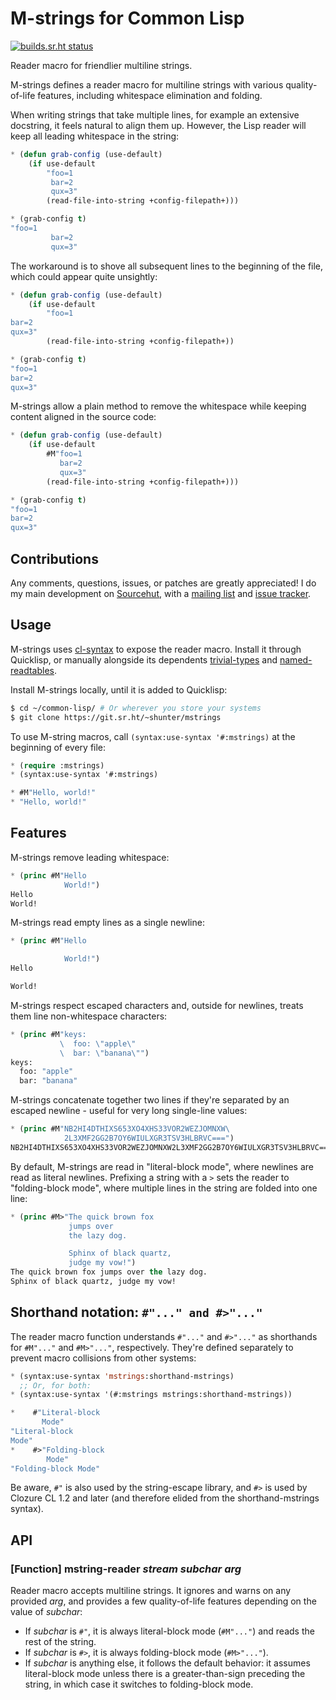 # M-strings for Common Lisp
[![builds.sr.ht status](https://builds.sr.ht/~shunter/mstrings/commits/master/test.yml.svg)](https://builds.sr.ht/~shunter/mstrings/commits/master/test.yml)

Reader macro for friendlier multiline strings.

M-strings defines a reader macro for multiline strings with various
quality-of-life features, including whitespace elimination and folding.

When writing strings that take multiple lines, for example an extensive
docstring, it feels natural to align them up. However, the Lisp reader will
keep all leading whitespace in the string:

```lisp
* (defun grab-config (use-default)
    (if use-default
        "foo=1
         bar=2
         qux=3"
        (read-file-into-string +config-filepath+)))

* (grab-config t)
"foo=1
         bar=2
         qux=3"
```

The workaround is to shove all subsequent lines to the beginning of the file,
which could appear quite unsightly:

```lisp
* (defun grab-config (use-default)
    (if use-default
        "foo=1
bar=2
qux=3"
        (read-file-into-string +config-filepath+))

* (grab-config t)
"foo=1
bar=2
qux=3"
```

M-strings allow a plain method to remove the whitespace while keeping content
aligned in the source code:

```lisp
* (defun grab-config (use-default)
    (if use-default
        #M"foo=1
           bar=2
           qux=3"
        (read-file-into-string +config-filepath+)))

* (grab-config t)
"foo=1
bar=2
qux=3"
```

## Contributions

Any comments, questions, issues, or patches are greatly appreciated!
I do my main development on [Sourcehut](https://sr.ht/~shunter/mstrings/), with a [mailing list](https://lists.sr.ht/~shunter/public-inbox) and [issue tracker](https://todo.sr.ht/~shunter/mstrings).

## Usage

M-strings uses [cl-syntax](https://github.com/fukamachi/cl-syntax) to expose the
reader macro. Install it through Quicklisp, or manually alongside its
dependents [trivial-types](https://github.com/m2ym/trivial-types) and
[named-readtables](https://github.com/kmizumar/named-readtables/).

Install M-strings locally, until it is added to Quicklisp:

```sh
$ cd ~/common-lisp/ # Or wherever you store your systems
$ git clone https://git.sr.ht/~shunter/mstrings
```

To use M-string macros, call `(syntax:use-syntax '#:mstrings)` at the beginning
of every file:

```lisp
* (require :mstrings)
* (syntax:use-syntax '#:mstrings)

* #M"Hello, world!"
* "Hello, world!"
```

## Features

M-strings remove leading whitespace:
```lisp
* (princ #M"Hello
            World!")
Hello
World!
```

M-strings read empty lines as a single newline:

```lisp
* (princ #M"Hello

            World!")
Hello

World!
```

M-strings respect escaped characters and, outside for newlines, treats them line non-whitespace characters:

```lisp
* (princ #M"keys:
           \  foo: \"apple\"
           \  bar: \"banana\"")
keys:
  foo: "apple"
  bar: "banana"
```

M-strings concatenate together two lines if they're separated by an escaped newline - useful for very long single-line values:

```lisp
* (princ #M"NB2HI4DTHIXS653XO4XHS33VOR2WEZJOMNXW\
            2L3XMF2GG2B7OY6WIULXGR3TSV3HLBRVC===")
NB2HI4DTHIXS653XO4XHS33VOR2WEZJOMNXW2L3XMF2GG2B7OY6WIULXGR3TSV3HLBRVC===
```

By default, M-strings are read in "literal-block mode", where newlines are read
as literal newlines. Prefixing a string with a `>` sets the reader to
"folding-block mode", where multiple lines in the string are folded into one
line:

```lisp
* (princ #M>"The quick brown fox
             jumps over
             the lazy dog.

             Sphinx of black quartz,
             judge my vow!")
The quick brown fox jumps over the lazy dog.
Sphinx of black quartz, judge my vow!
```

## Shorthand notation: `#"..." and #>"..."`

The reader macro function understands `#"..."` and `#>"..."` as shorthands for
`#M"..."` and `#M>"..."`, respectively. They're defined separately to prevent
macro collisions from other systems:

```lisp
* (syntax:use-syntax 'mstrings:shorthand-mstrings)
  ;; Or, for both:
* (syntax:use-syntax '(#:mstrings mstrings:shorthand-mstrings))

*    #"Literal-block
       Mode"
"Literal-block
Mode"
*    #>"Folding-block
        Mode"
"Folding-block Mode"
```

Be aware, `#"` is also used by the string-escape library, and `#>` is used by
Clozure CL 1.2 and later (and therefore elided from the shorthand-mstrings
syntax).

## API

### [Function] **mstring-reader** *stream subchar arg*

Reader macro accepts multiline strings. It ignores and warns on any provided
*arg*, and provides a few quality-of-life features depending on the value of
*subchar*:

- If *subchar* is `#"`, it is always literal-block mode (`#M"..."`) and reads
  the rest of the string.
- If *subchar* is `#>`, it is always folding-block mode (`#M>"..."`).
- If *subchar* is anything else, it follows the default behavior: it assumes
  literal-block mode unless there is a greater-than-sign preceding the string,
  in which case it switches to folding-block mode.
